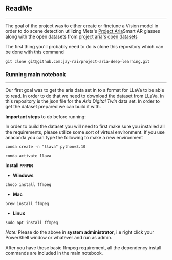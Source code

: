 ## ReadMe 
---

The goal of the project was to either create or finetune a Vision model in order to do scene detection utilizing Meta's [Project Aria](https://www.projectaria.com/)Smart AR glasses along with the open  datasets from [project aria's open datasets](https://www.projectaria.com/datasets)

The first thing you'll probably need to do is clone this repository which can be done with this command

```
git clone git@github.com:jay-rai/project-aria-deep-learning.git
```
### Running main notebook
---
Our first goal was to get the aria data set in to a format for LLaVa to be able to read. In order to do that we need to download the dataset from LLaVa. In this repository is the json file for the *Aria Digital Twin* data set.  In order to get the dataset prepared we can build it with.

**Important steps** to do before running:

In order to build the dataset you will need to first make sure you installed all the requirements, please utilize some sort of virtual environment. If you use anaconda you can type the following to make a new environment

```
conda create -n "llava" python=3.10
```

```
conda activate llava
```

**Install `FFMPEG`** 

- **Windows**
```
choco install ffmpeg
```
- **Mac**
```
brew install ffmpeg
```
- **Linux**
```
sudo apt install ffmpeg
```

*Note:* Please do the above in **system administrator**, i.e right click your PowerShell window or whatever and run as admin.

After you have these basic ffmpeg requirement, all the dependency install commands are included in the main notebook.
